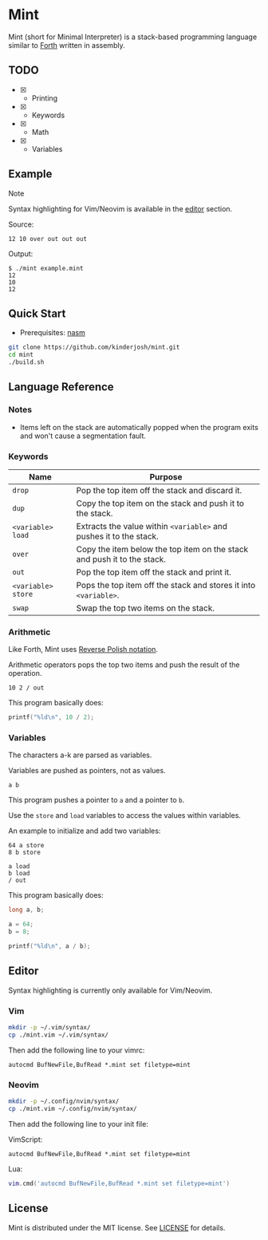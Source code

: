 # Mint

Mint (short for Minimal Interpreter) is a stack-based programming language similar to [Forth](https://en.wikipedia.org/wiki/Forth_(programming_language)) written in assembly.

## TODO

- [x] - Printing
- [x] - Keywords
- [x] - Math
- [x] - Variables

## Example

> [!NOTE]
> Syntax highlighting for Vim/Neovim is available in the [editor](#editor) section.

Source:

```mint
12 10 over out out out
```

Output:

```console
$ ./mint example.mint
12
10
12
```

## Quick Start

- Prerequisites: [nasm](https://nasm.us/)

```bash
git clone https://github.com/kinderjosh/mint.git
cd mint
./build.sh
```

## Language Reference

### Notes

- Items left on the stack are automatically popped when the program exits and won't cause a segmentation fault.

### Keywords

| Name | Purpose |
| --- | --- |
| ```drop``` | Pop the top item off the stack and discard it. |
| ```dup``` | Copy the top item on the stack and push it to the stack. |
| ```<variable> load ``` | Extracts the value within ```<variable>``` and pushes it to the stack. |
| ```over``` | Copy the item below the top item on the stack and push it to the stack. |
| ```out``` | Pop the top item off the stack and print it. |
| ```<variable> store``` | Pops the top item off the stack and stores it into ```<variable>```. |
| ```swap``` | Swap the top two items on the stack. |

### Arithmetic

Like Forth, Mint uses [Reverse Polish notation](https://en.wikipedia.org/wiki/Reverse_Polish_notation).

Arithmetic operators pops the top two items and push the result of the operation.

```mint
10 2 / out
```

This program basically does:

```c
printf("%ld\n", 10 / 2);
```

### Variables

The characters a-k are parsed as variables.

Variables are pushed as pointers, not as values.

```mint
a b
```

This program pushes a pointer to ```a``` and a pointer to ```b```.

Use the ```store``` and ```load``` variables to access the values within variables.

An example to initialize and add two variables:

```mint
64 a store
8 b store

a load
b load
/ out
```

This program basically does:

```c
long a, b;

a = 64;
b = 8;

printf("%ld\n", a / b);
```

## Editor

Syntax highlighting is currently only available for Vim/Neovim.

### Vim

```bash
mkdir -p ~/.vim/syntax/
cp ./mint.vim ~/.vim/syntax/
```

Then add the following line to your vimrc:

```vim
autocmd BufNewFile,BufRead *.mint set filetype=mint
```

### Neovim

```bash
mkdir -p ~/.config/nvim/syntax/
cp ./mint.vim ~/.config/nvim/syntax/
```

Then add the following line to your init file:

VimScript:

```vim
autocmd BufNewFile,BufRead *.mint set filetype=mint
```

Lua:

```lua
vim.cmd('autocmd BufNewFile,BufRead *.mint set filetype=mint')
```

## License

Mint is distributed under the MIT license. See [LICENSE](./LICENSE) for details.
